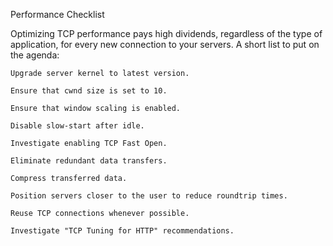 Performance Checklist

Optimizing TCP performance pays high dividends, regardless of the type of application, for every new connection to your servers. A short list to put on the agenda:

    Upgrade server kernel to latest version.

    Ensure that cwnd size is set to 10.

    Ensure that window scaling is enabled.

    Disable slow-start after idle.

    Investigate enabling TCP Fast Open.

    Eliminate redundant data transfers.

    Compress transferred data.

    Position servers closer to the user to reduce roundtrip times.

    Reuse TCP connections whenever possible.

    Investigate "TCP Tuning for HTTP" recommendations. 